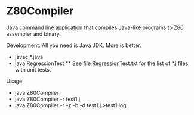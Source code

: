 # Z80Compiler
Java command line application that compiles Java-like programs to Z80 assembler and binary.

Development:
All you need is Java JDK. More is better.
* javac *.java
* java RegressionTest
** See file RegressionTest.txt for the list of *.j files with unit tests.

Usage:
* java Z80Compiler
* java Z80Compiler -r test1.j
* java Z80Compiler -r -z -b -d test1.j >test1.log
